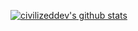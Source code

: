 [![civilizeddev's github stats](https://github-readme-stats.vercel.app/api?username=civilizeddev&count_private=true&show_icons=true)](https://github.com/civilizeddev/civilizeddev)
